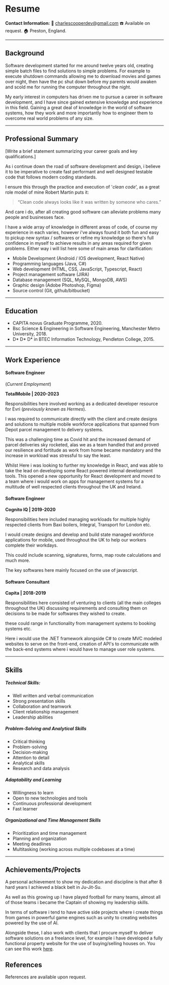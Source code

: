 # Resume

**Contact Information:**
📧 charlescooperdev@gmail.com
☎️ Available on request.
🏠 Preston, England.

---

## Background

Software development started for me around twelve years old, creating simple batch files to find solutions to simple problems.
For example to execute shutdown commands allowing me to download movies and games over night, then have the pc shut down before my parents would awaken and scold me for running the computer throughout the night.

My early interest in computers has driven me to pursue a career in software development, and I have since gained extensive knowledge and experience in this field. Gaining a great deal of knowledge in the world of software systems, how they work and more importantly how to engineer them to overcome real world problems of any size.

---

## Professional Summary

[Write a brief statement summarizing your career goals and key qualifications.]

As i continue down the road of software development and design, i believe it to be imperative to create fast performant and well designed testable code that follows modern coding standards.

I ensure this through the practice and execution of '_clean code_', as a great role model of mine Robert Martin puts it:

> “Clean code always looks like it was written by someone who cares.”

And care i do, after all creating good software can alleviate problems many people and businesses face.

I have a wide array of knowledge in different areas of code, of course my experience in each varies, however i've always found it both fun and easy to pickup new syntax / softwares or refine my knowledge so there's full confidence in myself to achieve results in any areas required for given problems. Either way i will list here some of main areas for clarification:

- Mobile Development (Android / IOS development, React Native)
- Programming languages (Java, C#)
- Web development (HTML, CSS, JavaScript, Typescript, React)
- Project management software (JIRA)
- Database management (SQL, MySQL, MongoDB, AWS)
- Graphic design (Adobe Photoshop, Figma)
- Source control (Git, github/bitbucket)

---

## Education

- CAPITA novus Graduate Programme, 2020.
- Bsc Science & Engineering in Software Engineering, Manchester Metro University, 2018.
- D* D* D\* in BTEC Information Technology, Pendleton College, 2015.

---

## Work Experience

#### Software Engineer

(_Current Employment_)

**TotalMobile | 2020-2023**

Responsibilities here involved working as a dedicated developer resource for Evri (_previously known as Hermes_).

I was required to communicate directly with the client and create designs and solutions to multiple mobile workforce applications that spanned from Depot parcel management to delivery systems.

This was a challenging time as Covid hit and the increased demand of parcel deliveries sky rocketed, alas we as a team handled that and proved our resilience and fortitude as work from home became mandatory and the increase in workload was stressful to say the least.

Whilst Here i was looking to further my knowledge in React, and was able to take the lead on developing some React powered internal development tools.
This opened a new opportunity for React development and moved to a team where i would work on apps for management systems for a multitude of well respected clients throughout the UK and Ireland.

#### Software Engineer

**Cognito IQ | 2019-2020**

Responsibilities here included managing workloads for multiple highly respected clients from Baxi boilers, Integral, Transport for London etc.

I would create designs and develop and build state managed workforce applications for mobile, used throughout the UK to help our workers complete their workdays.

This could include scanning, signatures, forms, map route calculations and much more.

The key softwares here mainly focused on the use of javascript.

#### Software Consultant

**Capita | 2018-2019**

Responsibilities here consisted of venturing to clients (all the main colleges throughout the UK) discussing requirements and consulting them on decisions to be made for softwares they wished to create.

these could range in functionality from management systems to booking systems etc.

Here i would use the .NET framework alongside C# to create MVC modeled websites to serve on the front-end, creation of API's to communicate with the back-end systems where i would have to manage user role systems.

---

## Skills

##### Technical Skills:

- Well written and verbal communication
- Strong presentation skills
- Collaboration and teamwork
- Client relationship management
- Leadership abilities

##### Problem-Solving and Analytical Skills

- Critical thinking
- Problem-solving
- Decision-making
- Attention to detail
- Analytical skills
- Research and data analysis

##### Adaptability and Learning

- Willingness to learn
- Open to new technologies and tools
- Continuous professional development
- Fast learner

##### Organizational and Time Management Skills

- Prioritization and time management
- Planning and organization
- Meeting deadlines
- Multitasking (working across multiple codebases at a time)

---

## Achievements/Projects

A personal achievement to show my dedication and discipline is that after 8 hard years I achieved a black belt in Ju-Jit-Su.

As well as this growing up I have played football for many teams, almost all of those teams i became the Captain of showing my leadership skills.

In terms of software i tend to have active side projects where i create things from games in powerful game engines such as unity to creating websites powered by the use of AI.

Alongside these, I also work with clients that I procure myself to deliver software solutions on a freelance level, for example i have developed a fully functional property website for the use of buying/selling houses on. You can see this work [here](https://www.thepropertyclick.com/).

## References

References are available upon request.
